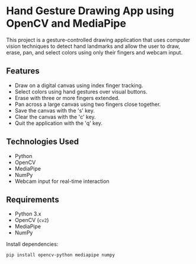 # Hand Gesture Drawing App using OpenCV and MediaPipe

This project is a gesture-controlled drawing application that uses computer vision techniques to detect hand landmarks and allow the user to draw, erase, pan, and select colors using only their fingers and webcam input.

## Features

- Draw on a digital canvas using index finger tracking.
- Select colors using hand gestures over visual buttons.
- Erase with three or more fingers extended.
- Pan across a large canvas using two fingers close together.
- Save the canvas with the 's' key.
- Clear the canvas with the 'c' key.
- Quit the application with the 'q' key.

## Technologies Used

- Python
- OpenCV
- MediaPipe
- NumPy
- Webcam input for real-time interaction

## Requirements

- Python 3.x
- OpenCV (`cv2`)
- MediaPipe
- NumPy

Install dependencies:
```bash
pip install opencv-python mediapipe numpy

